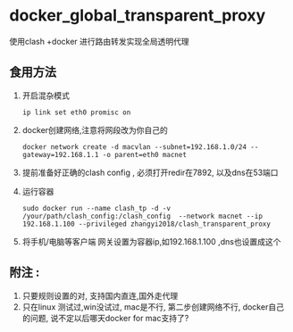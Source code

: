 # docker_global_transparent_proxy
使用clash +docker 进行路由转发实现全局透明代理

## 食用方法
1. 开启混杂模式

    `ip link set eth0 promisc on`

1. docker创建网络,注意将网段改为你自己的

    `docker network create -d macvlan --subnet=192.168.1.0/24 --gateway=192.168.1.1 -o parent=eth0 macnet`

1. 提前准备好正确的clash config , 必须打开redir在7892, 以及dns在53端口

1. 运行容器

    `sudo docker run --name clash_tp -d -v /your/path/clash_config:/clash_config  --network macnet --ip 192.168.1.100 --privileged zhangyi2018/clash_transparent_proxy`

1. 将手机/电脑等客户端 网关设置为容器ip,如192.168.1.100 ,dns也设置成这个


## 附注 : 

1. 只要规则设置的对, 支持国内直连,国外走代理
1. 只在linux 测试过,win没试过, mac是不行, 第二步创建网络不行, docker自己的问题, 说不定以后哪天docker for mac支持了?
